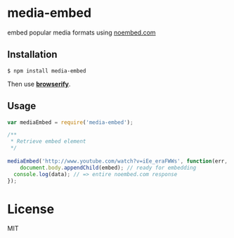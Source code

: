 # media-embed

embed popular media formats using [noembed.com](http://noembed.com/)


## Installation

```
$ npm install media-embed
```

Then use [**browserify**](http://browserify.org/).

## Usage


```js
var mediaEmbed = require('media-embed');

/**
 * Retrieve embed element
 */
 
mediaEmbed('http://www.youtube.com/watch?v=iEe_eraFWWs', function(err, embed, data) {
	document.body.appendChild(embed); // ready for embedding
  console.log(data); // => entire noembed.com response 
});

```

# License

  MIT
